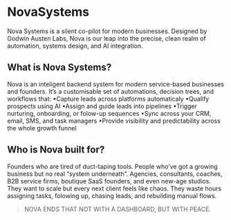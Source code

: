 # NovaSystems
Nova Systems is a silent co-pilot for modern businesses. Designed by Godwin Austen Labs, Nova is our leap into the precise, clean realm of automation, systems design, and AI integration.
## What is Nova Systems?
Nova is an inteligent backend system for modern service-based businesses and founders. It’s a
customisable set of automations, decision trees, and workflows that:
•Capture leads across platforms automaticaly
•Qualify prospects using AI
•Assign and guide leads into pipelines
•Trigger nurturing, onboarding, or folow-up sequences
•Sync across your CRM, email, SMS, and task managers
•Provide visibility and predictability across the whole growth funnel

## Who is Nova built for?
Founders who are tired of duct-taping tools. People who’ve got a growing business but no real
“system underneath”. Agencies, consultants, coaches, B2B service firms, boutique SaaS
founders, and even new-age studios.
They want to scale but every next client feels like chaos. They waste hours assigning tasks,
folowing up, chasing leads, and rebuilding manual flows.


> NOVA ENDS THAT
> NOT WITH A DASHBOARD, BUT WITH PEACE.
